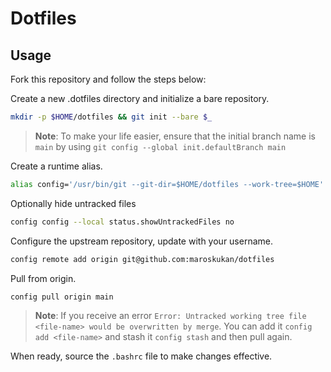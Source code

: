 # Dotfiles

## Usage

Fork this repository and follow the steps below:

Create a new .dotfiles directory and initialize a bare repository.
```bash
mkdir -p $HOME/dotfiles && git init --bare $_
```

> **Note**: To make your life easier, ensure that the initial branch name is `main` by using `git config --global init.defaultBranch main`

Create a runtime alias.
```bash
alias config='/usr/bin/git --git-dir=$HOME/dotfiles --work-tree=$HOME'
```

Optionally hide untracked files
```bash
config config --local status.showUntrackedFiles no
```

Configure the upstream repository, update with your username.
```bash
config remote add origin git@github.com:maroskukan/dotfiles
```

Pull from origin.
```bash
config pull origin main
```

> **Note**: If you receive an error `Error: Untracked working tree file <file-name> would be overwritten by merge`. You can add it `config add <file-name>` and stash it `config stash` and then pull again.

When ready, source the `.bashrc` file to make changes effective.
